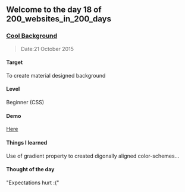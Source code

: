 ## Welcome to the day 18 of 200_websites_in_200_days
### <a href="http://codepen.io/andy1729/full/qOKayr/" target="_blank">Cool Background</a>
> Date:21 October 2015

#### Target
  To create material designed background

#### Level
  Beginner (CSS)

#### Demo
  <a href="http://codepen.io/andy1729/full/qOKayr/" target="_blank">Here</a>


#### Things I learned
  Use of gradient property to created digonally aligned color-schemes...

#### Thought of the day
  "Expectations hurt :("
